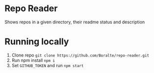 # Repo Reader

Shows repos in a given directory, their readme status and description

# Running locally

1. Clone repo `git clone https://github.com/Boralte/repo-reader.git`
2. Run npm install `npm i`
3. Set `GITHUB_TOKEN` and run `npm start` 